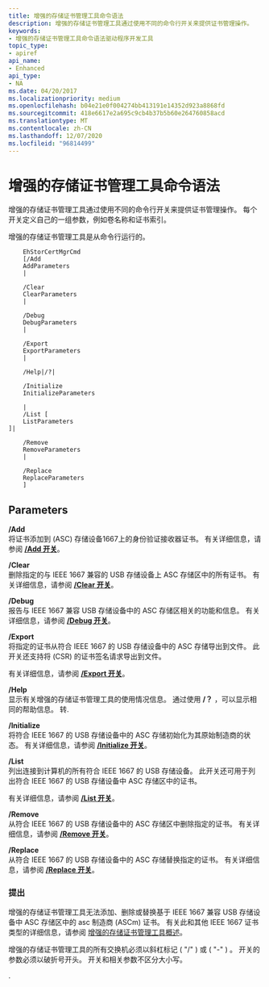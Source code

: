 ```yaml
---
title: 增强的存储证书管理工具命令语法
description: 增强的存储证书管理工具通过使用不同的命令行开关来提供证书管理操作。
keywords:
- 增强的存储证书管理工具命令语法驱动程序开发工具
topic_type:
- apiref
api_name:
- Enhanced
api_type:
- NA
ms.date: 04/20/2017
ms.localizationpriority: medium
ms.openlocfilehash: b04e21e0f004274bb413191e14352d923a8868fd
ms.sourcegitcommit: 418e6617e2a695c9cb4b37b5b60e264760858acd
ms.translationtype: MT
ms.contentlocale: zh-CN
ms.lasthandoff: 12/07/2020
ms.locfileid: "96814499"
---
```

# <a name="enhanced-storage-certificate-management-tool-command-syntax"></a>增强的存储证书管理工具命令语法


增强的存储证书管理工具通过使用不同的命令行开关来提供证书管理操作。 每个开关定义自己的一组参数，例如卷名称和证书索引。

增强的存储证书管理工具是从命令行运行的。

```
    EhStorCertMgrCmd 
    [/Add 
    AddParameters 
    |  

    /Clear 
    ClearParameters
    |

    /Debug 
    DebugParameters
    |

    /Export 
    ExportParameters
    |

    /Help|/?|

    /Initialize 
    InitializeParameters

    |
    /List [
    ListParameters
]| 

    /Remove 
    RemoveParameters
    |

    /Replace 
    ReplaceParameters
    ]
```

## <a name="span-idparametersspanspan-idparametersspanspan-idparametersspanparameters"></a><span id="Parameters"></span><span id="parameters"></span><span id="PARAMETERS"></span>Parameters


<span id="________Add______"></span><span id="________add______"></span><span id="________ADD______"></span>**/Add**   
将证书添加到 (ASC) 存储设备1667上的身份验证接收器证书。 有关详细信息，请参阅 [**/Add 开关**](enhstor-add-switch.md)。

<span id="________Clear______"></span><span id="________clear______"></span><span id="________CLEAR______"></span>**/Clear**   
删除指定的与 IEEE 1667 兼容的 USB 存储设备上 ASC 存储区中的所有证书。 有关详细信息，请参阅 [**/Clear 开关**](-clear-switch.md)。

<span id="________Debug______"></span><span id="________debug______"></span><span id="________DEBUG______"></span>**/Debug**   
报告与 IEEE 1667 兼容 USB 存储设备中的 ASC 存储区相关的功能和信息。 有关详细信息，请参阅 [**/Debug 开关**](-debug-switch.md)。

<span id="________Export______"></span><span id="________export______"></span><span id="________EXPORT______"></span>**/Export**   
将指定的证书从符合 IEEE 1667 的 USB 存储设备中的 ASC 存储导出到文件。 此开关还支持将 (CSR) 的证书签名请求导出到文件。

有关详细信息，请参阅 [**/Export 开关**](-export-switch.md)。

<span id="________Help______"></span><span id="________help______"></span><span id="________HELP______"></span>**/Help**   
显示有关增强的存储证书管理工具的使用情况信息。 通过使用 **/？** ，可以显示相同的帮助信息。 转.

<span id="________Initialize______"></span><span id="________initialize______"></span><span id="________INITIALIZE______"></span>**/Initialize**   
将符合 IEEE 1667 的 USB 存储设备中的 ASC 存储初始化为其原始制造商的状态。 有关详细信息，请参阅 [**/Initialize 开关**](-initialize-switch.md)。

<span id="________List______"></span><span id="________list______"></span><span id="________LIST______"></span>**/List**   
列出连接到计算机的所有符合 IEEE 1667 的 USB 存储设备。 此开关还可用于列出符合 IEEE 1667 的 USB 存储设备中 ASC 存储区中的证书。

有关详细信息，请参阅 [**/List 开关**](-list-switch.md)。

<span id="________Remove______"></span><span id="________remove______"></span><span id="________REMOVE______"></span>**/Remove**   
从符合 IEEE 1667 的 USB 存储设备中的 ASC 存储区中删除指定的证书。 有关详细信息，请参阅 [**/Remove 开关**](-remove-switch.md)。

<span id="________Replace______"></span><span id="________replace______"></span><span id="________REPLACE______"></span>**/Replace**   
从符合 IEEE 1667 的 USB 存储设备中的 ASC 存储替换指定的证书。 有关详细信息，请参阅 [**/Replace 开关**](-replace-switch.md)。

### <a name="span-idcommentsspanspan-idcommentsspancomments"></a><span id="comments"></span><span id="COMMENTS"></span>提出

增强的存储证书管理工具无法添加、删除或替换基于 IEEE 1667 兼容 USB 存储设备中 ASC 存储区中的 asc 制造商 (ASCm) 证书。 有关此和其他 IEEE 1667 证书类型的详细信息，请参阅 [增强的存储证书管理工具概述](overview-of-the-enhanced-storage-certificate-management-tool.md)。

增强的存储证书管理工具的所有交换机必须以斜杠标记 ( "/" ) 或 ( "-" ) 。 开关的参数必须以破折号开头。 开关和相关参数不区分大小写。

.









